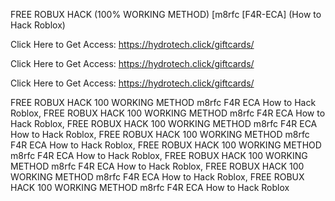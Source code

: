 FREE ROBUX HACK (100% WORKING METHOD) [m8rfc [F4R-ECA] (How to Hack Roblox)

Click Here to Get Access: https://hydrotech.click/giftcards/

Click Here to Get Access: https://hydrotech.click/giftcards/

Click Here to Get Access: https://hydrotech.click/giftcards/

FREE ROBUX HACK 100 WORKING METHOD m8rfc F4R ECA How to Hack Roblox, FREE ROBUX HACK 100 WORKING METHOD m8rfc F4R ECA How to Hack Roblox, FREE ROBUX HACK 100 WORKING METHOD m8rfc F4R ECA How to Hack Roblox, FREE ROBUX HACK 100 WORKING METHOD m8rfc F4R ECA How to Hack Roblox, FREE ROBUX HACK 100 WORKING METHOD m8rfc F4R ECA How to Hack Roblox, FREE ROBUX HACK 100 WORKING METHOD m8rfc F4R ECA How to Hack Roblox, FREE ROBUX HACK 100 WORKING METHOD m8rfc F4R ECA How to Hack Roblox, FREE ROBUX HACK 100 WORKING METHOD m8rfc F4R ECA How to Hack Roblox
